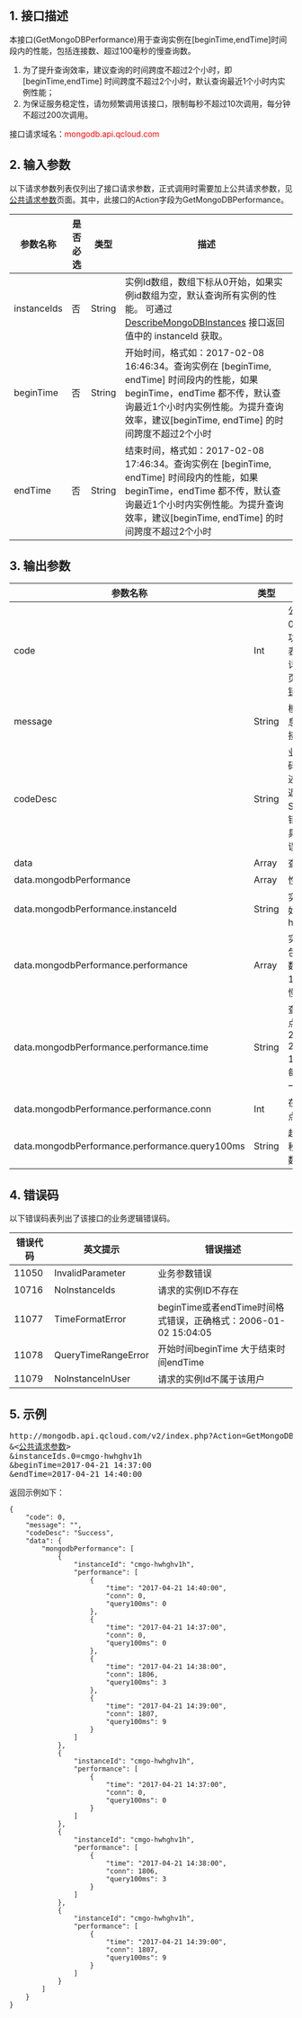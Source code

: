 ## 1. 接口描述
 
本接口(GetMongoDBPerformance)用于查询实例在[beginTime,endTime]时间段内的性能，包括连接数、超过100毫秒的慢查询数。
1. 为了提升查询效率，建议查询的时间跨度不超过2个小时，即 [beginTime,endTime] 时间跨度不超过2个小时，默认查询最近1个小时内实例性能；
2. 为保证服务稳定性，请勿频繁调用该接口，限制每秒不超过10次调用，每分钟不超过200次调用。

接口请求域名：<font style='color:red'>mongodb.api.qcloud.com </font>

## 2. 输入参数
以下请求参数列表仅列出了接口请求参数，正式调用时需要加上公共请求参数，见<a href='/doc/api/372/4153' title='公共请求参数'>公共请求参数</a>页面。其中，此接口的Action字段为GetMongoDBPerformance。

| 参数名称 | 是否必选  | 类型 | 描述 |
|---------|---------|---------|---------|
| instanceIds | 否 | String | 实例Id数组，数组下标从0开始，如果实例id数组为空，默认查询所有实例的性能。 可通过 [DescribeMongoDBInstances](/document/product/240/8312) 接口返回值中的 instanceId 获取。|
| beginTime | 否 | String | 开始时间，格式如：2017-02-08 16:46:34。查询实例在 [beginTime, endTime] 时间段内的性能，如果beginTime，endTime 都不传，默认查询最近1个小时内实例性能。为提升查询效率，建议[beginTime, endTime] 的时间跨度不超过2个小时 |
| endTime | 否 | String | 结束时间，格式如：2017-02-08 17:46:34。查询实例在 [beginTime, endTime] 时间段内的性能，如果beginTime，endTime 都不传，默认查询最近1个小时内实例性能。为提升查询效率，建议[beginTime, endTime] 的时间跨度不超过2个小时 |

## 3. 输出参数
| 参数名称 | 类型 | 描述 |
|---------|---------|---------|
| code | Int | 公共错误码, 0表示成功，其他值表示失败。详见错误码页面的<a href='http://www.qcloud.com/document/api/377/4173' title='公共错误码'>公共错误码</a>。|
| message | String | 模块错误信息描述，与接口相关。|
| codeDesc | String | 业务侧错误码英文描述。成功时返回Success，错误时返回具体业务错误原因。 |
| data | Array | 查询结果 |
| data.mongodbPerformance | Array | 性能  | 
| data.mongodbPerformance.instanceId | String | 实例Id，如：cmgo-hwhghv1h | 
| data.mongodbPerformance.performance | Array | 实例性能，包括连接数、超过100毫秒的慢查询数 |
| data.mongodbPerformance.performance.time | String | 查询时间点，如：2017-04-21 14:38:00，每分钟统计一次 |
| data.mongodbPerformance.performance.conn | Int | 在查询时间点的连接数 |
| data.mongodbPerformance.performance.query100ms | String | 超过100毫秒的慢查询数 |

## 4. 错误码
以下错误码表列出了该接口的业务逻辑错误码。

| 错误代码 | 英文提示 | 错误描述 |
|---------|---------|---------|
|11050|InvalidParameter|业务参数错误|
|10716|NoInstanceIds|请求的实例ID不存在|
|11077|TimeFormatError|beginTime或者endTime时间格式错误，正确格式：2006-01-02 15:04:05|
|11078|QueryTimeRangeError|开始时间beginTime 大于结束时间endTime|
|11079|NoInstanceInUser|请求的实例Id不属于该用户|

## 5. 示例
<pre>
http://mongodb.api.qcloud.com/v2/index.php?Action=GetMongoDBPerformance
&<<a href="http://www.qcloud.com/doc/api/229/6976">公共请求参数</a>>
&instanceIds.0=cmgo-hwhghv1h
&beginTime=2017-04-21 14:37:00
&endTime=2017-04-21 14:40:00
</pre>
返回示例如下：
```
{
    "code": 0,
    "message": "",
    "codeDesc": "Success",
    "data": {
        "mongodbPerformance": [
            {
                "instanceId": "cmgo-hwhghv1h",
                "performance": [
                    {
                        "time": "2017-04-21 14:40:00",
                        "conn": 0,
                        "query100ms": 0
                    },
                    {
                        "time": "2017-04-21 14:37:00",
                        "conn": 0,
                        "query100ms": 0
                    },
                    {
                        "time": "2017-04-21 14:38:00",
                        "conn": 1806,
                        "query100ms": 3
                    },
                    {
                        "time": "2017-04-21 14:39:00",
                        "conn": 1807,
                        "query100ms": 9
                    }
                ]
            },
            {
                "instanceId": "cmgo-hwhghv1h",
                "performance": [
                    {
                        "time": "2017-04-21 14:37:00",
                        "conn": 0,
                        "query100ms": 0
                    }
                ]
            },
            {
                "instanceId": "cmgo-hwhghv1h",
                "performance": [
                    {
                        "time": "2017-04-21 14:38:00",
                        "conn": 1806,
                        "query100ms": 3
                    }
                ]
            },
            {
                "instanceId": "cmgo-hwhghv1h",
                "performance": [
                    {
                        "time": "2017-04-21 14:39:00",
                        "conn": 1807,
                        "query100ms": 9
                    }
                ]
            }
        ]
    }
}
```